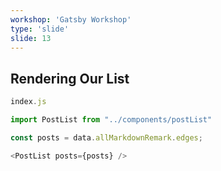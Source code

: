 ```yaml
---
workshop: 'Gatsby Workshop'
type: 'slide'
slide: 13
---
```


## Rendering Our List

```javascript
index.js
```

```javascript
import PostList from "../components/postList"
```

```javascript
const posts = data.allMarkdownRemark.edges;
```

```javascript
<PostList posts={posts} />
```